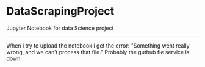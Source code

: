 # DataScrapingProject
Jupyter Notebook for data Science project <hr>
When i try to upload the notebook i get the error: "Something went really wrong, and we can’t process that file."
Probably the guthub fie service is down
